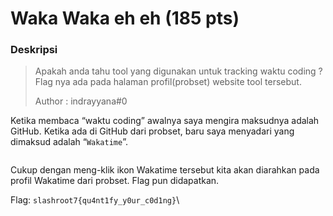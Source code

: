# Waka Waka eh eh (185 pts)

### Deskripsi

> Apakah anda tahu tool yang digunakan untuk tracking waktu coding ? Flag nya ada pada halaman profil(probset) website tool tersebut.
>
> Author : indrayyana#0

Ketika membaca “waktu coding” awalnya saya mengira maksudnya adalah GitHub. Ketika ada di GitHub dari probset, baru saya menyadari yang dimaksud adalah “`Wakatime`”.

<figure><img src="https://lh7-us.googleusercontent.com/docsz/AD_4nXd91--zOyo6f2d9ACtsvjC4O4-048-Mg2jogKQ60-W_OniVA4hQzfkhcW2X9Mkld10J29kc16GadWM_OsXBBt5skrAMvFaZt83ytvA48rUUbhZCNTS-DrfNVIjaZ4eJb5u3cKEEXfN4ECXKXj9G1aZ8JGE?key=UHUbZEdePaoFI73ooJngNw" alt=""><figcaption></figcaption></figure>

Cukup dengan meng-klik ikon Wakatime tersebut kita akan diarahkan pada profil Wakatime dari probset. Flag pun didapatkan.

Flag: `slashroot7{qu4nt1fy_y0ur_c0d1ng}`\
